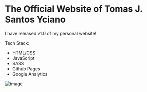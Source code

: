 # The Official Website of Tomas J. Santos Yciano

I have released v1.0 of my personal website! 

Tech Stack:
- HTML/CSS
- JavaScript
- SASS
- Github Pages
- Google Analytics

![image](https://github.com/user-attachments/assets/874387cf-bbc0-4443-9266-f1fb49c1fdcc)
